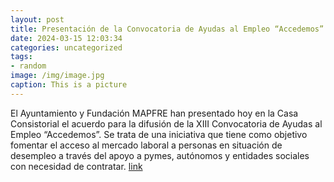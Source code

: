 ```yaml
---
layout: post
title: Presentación de la Convocatoria de Ayudas al Empleo “Accedemos”
date: 2024-03-15 12:03:34
categories: uncategorized
tags:
- random
image: /img/image.jpg
caption: This is a picture
---
```

El Ayuntamiento y Fundación MAPFRE han presentado hoy en la Casa Consistorial el acuerdo para la difusión de la XIII Convocatoria de Ayudas al Empleo “Accedemos”. Se trata de una iniciativa que tiene como objetivo fomentar el acceso al mercado laboral a personas en situación de desempleo a través del apoyo a pymes, autónomos y entidades sociales con necesidad de contratar.  [link](https://www.ayto-villacanada.es/noticias/presentacion-de-la-convocatoria-de-ayudas-al-empleo-accedemos/)
